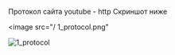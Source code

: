 Протокол сайта youtube - http 
Скриншот ниже 

<image src="/ 1_protocol.png"

![1_protocol](https://user-images.githubusercontent.com/106513032/204552449-d693059b-b999-4ed5-a5d5-2accc6bb683f.png)
